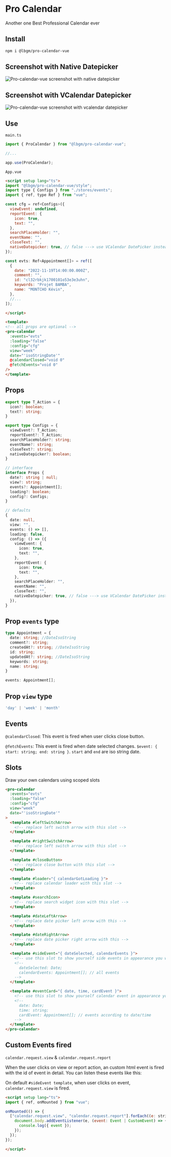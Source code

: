 # Pro Calendar

Another one Best Professional Calendar ever

## Install

```sh
npm i @lbgm/pro-calendar-vue
```

## Screenshot with Native Datepicker

![Pro-calendar-vue screenshot with native datepicker](https://user-images.githubusercontent.com/92580505/232128142-77bab139-d4f9-4597-865c-9da626f8c69e.png)

## Screenshot with VCalendar Datepicker

![Pro-calendar-vue screenshot with vcalendar datepicker](https://user-images.githubusercontent.com/92580505/232129120-81f3a87b-109a-460c-8039-fc0099341b47.png)

## Use

`main.ts`

```js
import { ProCalendar } from "@lbgm/pro-calendar-vue";

//...

app.use(ProCalendar);
```

`App.vue`

```html
<script setup lang="ts">
import "@lbgm/pro-calendar-vue/style";
import type { Configs } from "./stores/events";
import { ref, type Ref } from "vue";

const cfg = ref<Configs>({
  viewEvent: undefined,
  reportEvent: {
    icon: true,
    text: "",
  },
  searchPlaceHolder: "",
  eventName: "",
  closeText: "",
  nativeDatepicker: true, // false ---> use VCalendar DatePicker instead
});

const evts: Ref<Appointment[]> = ref([
  {
    date: "2022-11-19T14:00:00.000Z",
    comment: "",
    id: "cl32rbkjk1700101o53e3e3uhn",
    keywords: "Projet BAMBA",
    name: "MONTCHO Kévin",
  },
  //...
]);

</script>

<template>
<!-- all props are optional -->
<pro-calendar
  :events="evts"
  :loading="false"
  :config="cfg"
  view="week"
  date="'isoStringDate'"
  @calendarClosed="void 0"
  @fetchEvents="void 0"
/>
</template>
```

## Props

```ts
export type T_Action = {
  icon?: boolean;
  text?: string;
}

export type Configs = {
  viewEvent?: T_Action;
  reportEvent?: T_Action;
  searchPlaceHolder?: string;
  eventName?: string;
  closeText?: string;
  nativeDatepicker?: boolean;
}

// interface
interface Props {
  date?: string | null;
  view?: string;
  events?: Appointment[];
  loading?: boolean;
  config?: Configs;
}

// defaults
{
  date: null,
  view: "",
  events: () => [],
  loading: false,
  config: () => ({
    viewEvent: {
      icon: true,
      text: "",
    },
    reportEvent: {
      icon: true,
      text: "",
    },
    searchPlaceHolder: "",
    eventName: "",
    closeText: "",
    nativeDatepicker: true, // false ---> use VCalendar DatePicker instead
  }),
}
```

## Prop `events` type

```ts
type Appointment = {
  date: string; //DateIsoString
  comment?: string;
  createdAt?: string; //DateIsoString
  id: string;
  updatedAt?: string; //DateIsoString
  keywords: string;
  name: string;
}

events: Appointment[];
```

## Prop `view` type

```ts
'day' | 'week' | 'month'
```

## Events

`@calendarClosed`:
This event is fired when user clicks close button.

`@fetchEvents`: This event is fired when date selected changes. `$event: { start: string; end: string }`. `start` and `end` are iso string date.

## Slots

Draw your own calendars using scoped slots

```html
<pro-calendar
  :events="evts"
  :loading="false"
  :config="cfg"
  view="week"
  date="'isoStringDate'"
>
  <template #leftSwitchArrow>
    <!-- replace left switch arrow with this slot -->
  </template>

  <template #rightSwitchArrow>
    <!-- replace left switch arrow with this slot -->
  </template>

  <template #closeButton>
    <!-- replace close button with this slot -->
  </template>

  <template #loader="{ calendarGotLoading }">
    <!-- replace calendar loader with this slot -->
  </template>

  <template #searchIcon>
    <!-- replace search widget icon with this slot -->
  </template>

  <template #dateLeftArrow>
    <!-- replace date picker left arrow with this -->
  </template>

  <template #dateRightArrow>
    <!-- replace date picker right arrow with this -->
  </template>

  <template #sideEvent="{ dateSelected, calendarEvents }">
    <!-- use this slot to show yourself side events in appearance you want -->
    <!--
      dateSelected: Date;
      calendarEvents: Appointment[]; // all events
    -->
  </template>

  <template #eventCard="{ date, time, cardEvent }">
    <!-- use this slot to show yourself calendar event in appearance you want -->
    <!--
      date: Date;
      time: string;
      cardEvent: Appointment[]; // events according to date/time
    -->
  </template>
</pro-calendar>
```

## Custom Events fired

`calendar.request.view` & `calendar.request.report`

When the user clicks on view or report action, an custom html event is fired with the id of event in detail.
You can listen these events like this:

On default `#sideEvent template`, when user clicks on event, `calendar.request.view` is fired.

```html
<script setup lang="ts">
import { ref, onMounted } from "vue";

onMounted(() => {
  ["calendar.request.view", "calendar.request.report"].forEach((e: string) => {
    document.body.addEventListener(e, (event: Event | CustomEvent) => {
      console.log({ event });
    });
  });
});

</script>
```
